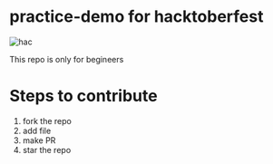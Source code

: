 # practice-demo for hacktoberfest


![hac](https://user-images.githubusercontent.com/78864134/139053372-97ec5cc2-5030-4189-9f85-364f0cdb76bb.jpg)

This repo is only for begineers

# Steps to contribute
1) fork the repo
2) add file
3) make PR
4) star the repo



